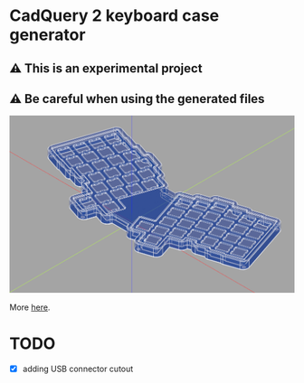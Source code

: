# CadQuery 2 keyboard case generator

## :warning: This is an experimental project
## :warning: Be careful when using the generated files

![config](images/config.gif)

More [here](GALLERY.md).

# TODO

  - [x] adding USB connector cutout
